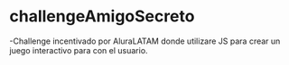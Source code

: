 <h1> challengeAmigoSecreto</h1>
  
-Challenge incentivado por AluraLATAM donde utilizare JS para crear un juego interactivo para con el usuario.

